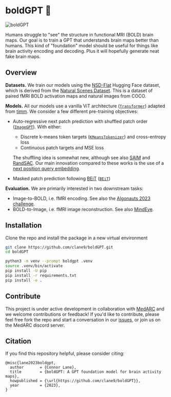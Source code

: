 # boldGPT 🧠

![boldGPT](.github/images/boldgpt.png)

Humans struggle to "see" the structure in functional MRI (BOLD) brain maps. Our goal is to train a GPT that understands brain maps better than humans. This kind of "foundation" model should be useful for things like brain activity encoding and decoding. Plus it will hopefully generate neat fake brain maps.

## Overview

**Datasets.** We train our models using the [NSD-Flat](https://huggingface.co/datasets/clane9/NSD-Flat) Hugging Face dataset, which is derived from the [Natural Scenes Dataset](https://naturalscenesdataset.org/). This is a dataset of paired fMRI BOLD activation maps and natural images from COCO.

**Models.** All our models use a vanilla ViT architecture ([`Transformer`](boldgpt/models/transformer.py)) adapted from [timm](https://github.com/huggingface/pytorch-image-models/blob/main/timm/models/vision_transformer.py). We consider a few different pre-training objectives:

- Auto-regressive next patch prediction with shuffled patch order ([`ImageGPT`](boldgpt/models/gpt.py)). With either:

  - Discrete k-means token targets ([`KMeansTokenizer`](boldgpt/tokenizer.py)) and cross-entropy loss
  - Continuous patch targets and MSE loss

  The shuffling idea is somewhat new, although see also [SAIM](https://github.com/qiy20/SAIM/tree/main) and [RandSAC](https://arxiv.org/abs/2203.12054). Our main innovation compared to these works is the use of a [next position query embedding](boldgpt/models/transformer.py).

- Masked patch prediction following [BEiT](https://arxiv.org/abs/2106.08254) ([`BEiT`](boldgpt/models/beit.py))

**Evaluation.** We are primarily interested in two downstream tasks:

- Image-to-BOLD, i.e. fMRI encoding. See also the [Algonauts 2023 challenge](http://algonauts.csail.mit.edu/).
- BOLD-to-Image, i.e. fMRI image reconstruction. See also [MindEye](https://github.com/MedARC-AI/fMRI-reconstruction-NSD).

## Installation

Clone the repo and install the package in a new virtual environment

```bash
git clone https://github.com/clane9/boldGPT.git
cd boldGPT

python3 -m venv --prompt boldgpt .venv
source .venv/bin/activate
pip install -U pip
pip install -r requirements.txt
pip install -e .
```

## Contribute

This project is under active development in collaboration with [MedARC](https://www.medarc.ai/) and we welcome contributions or feedback! If you'd like to contribute, please feel free fork the repo and start a conversation in our [issues](https://github.com/clane9/boldGPT/issues), or join us on the MedARC discord server.

## Citation

If you find this repository helpful, please consider citing:

```
@misc{lane2023boldgpt,
  author       = {Connor Lane},
  title        = {boldGPT: A GPT foundation model for brain activity maps},
  howpublished = {\url{https://github.com/clane9/boldGPT}},
  year         = {2023},
}
```
